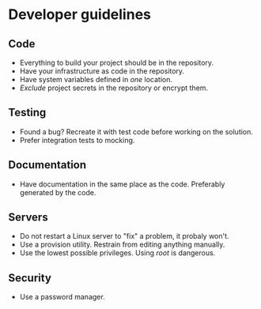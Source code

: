# Developer guidelines

## Code
  * Everything to build your project should be in the repository.
  * Have your infrastructure as code in the repository.
  * Have system variables defined in *one* location.
  * *Exclude* project secrets in the repository or encrypt them. 
  
## Testing
  * Found a bug? Recreate it with test code before working on the solution. 
  * Prefer integration tests to mocking.

## Documentation
  * Have documentation in the same place as the code. Preferably generated by the code.

## Servers
  * Do not restart a Linux server to "fix" a problem, it probaly won't.
  * Use a provision utility. Restrain from editing anything manually.
  * Use the lowest possible privileges. Using *root* is dangerous.
  
## Security
  * Use a password manager.
